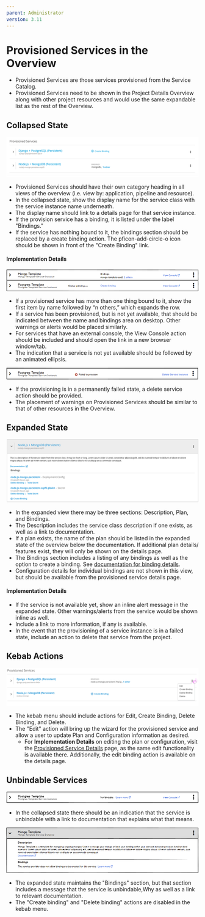 ```yaml
---
parent: Administrator
version: 3.11
---
```


# Provisioned Services in the Overview

- Provisioned Services are those services provisioned from the Service Catalog.
- Provisioned Services need to be shown in the Project Details Overview along with other project resources and would use the same expandable list as the rest of the Overview.



## Collapsed State

![template](img/provisioned-service-collapsed.png)
- Provisioned Services should have their own category heading in all views of the overview (i.e. view by: application, pipeline and resource).
- In the collapsed state, show the display name for the service class with the service instance name underneath.
- The display name should link to a details page for that service instance.
- If the provision service has a binding, it is listed under the label "Bindings."
- If the service has nothing bound to it, the bindings section should be replaced by a create binding action. The pficon-add-circle-o icon should be shown in front of the "Create Binding" link.


#### Implementation Details
![template](img/provisioned_service_use_cases.png)
- If a provisioned service has more than one thing bound to it, show the first item by name followed by “n others,” which expands the row.
- If a service has been provisioned, but is not yet available, that should be indicated between the name and bindings area on desktop. Other warnings or alerts would be placed similarly.
- For services that have an external console, the View Console action should be included and should open the link in a new browser window/tab.
- The indication that a service is not yet available should be followed by an animated ellipsis.


![template](img/provisioned_service_fail.png)
- If the provisioning is in a permanently failed state, a delete service action should be provided.
- The placement of warnings on Provisioned Services should be similar to that of other resources in the Overview.


## Expanded State

![template](img/provisioned-service-expanded.png)
- In the expanded view there may be three sections: Description, Plan, and Bindings.
- The Description includes the service class description if one exists, as well as a link to documentation.
- If a plan exists, the name of the plan should be listed in the expanded state of the overview below the documentation. If additional plan details/ features exist, they will only be shown on the details page.
- The Bindings section includes a listing of any bindings as well as the option to create a binding. See [documentation for binding details](./binding-details.md).
- Configuration details for individual bindings are not shown in this view, but should be available from the provisioned service details page.


#### Implementation Details
- If the service is not available yet, show an inline alert message in the expanded state. Other warnings/alerts from the service would be shown inline as well.
- Include a link to more information, if any is available.
- In the event that the provisioning of a service instance is in a failed state, include an action to delete that service from the project.

## Kebab Actions

![template](img/provisioned-service-kebab.png)
- The kebab menu should include actions for Edit, Create Binding, Delete Binding, and Delete.
- The "Edit" action will bring up the wizard for the provisioned service and allow a user to update Plan and Configuration information as desired.
	- For **Implementation Details** on editing the plan or configuration, visit the [Provisioned Service Details](./provisioned-service-details.md) page, as the same edit functionality is available there. Additionally, the edit binding action is available on the details page.


## Unbindable Services

![template](img/unbindable_collapsed.png)
- In the collapsed state there should be an indication that the service is unbindable with a link to documentation that explains what that means.

![template](img/unbindable_epxanded.png)
- The expanded state maintains the "Bindings" section, but that section includes a message that the service is unbindable,Why as well as a link to relevant documentation.
- The "Create binding" and "Delete binding" actions are disabled in the kebab menu.

